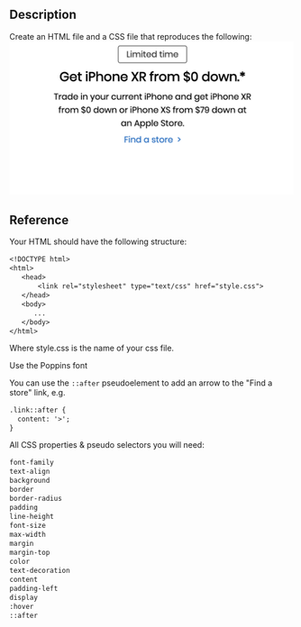 ## Description

Create an HTML file and a CSS file that reproduces the following:
![goal](goal.png)

## Reference

Your HTML should have the following structure:

```
<!DOCTYPE html>
<html>
   <head>
       <link rel="stylesheet" type="text/css" href="style.css">
   </head>
   <body>
      ...
   </body>
</html>
```

Where style.css is the name of your css file.

Use the Poppins font

You can use the `::after` pseudoelement to add an arrow to the "Find a store" link, e.g.

```
.link::after {
  content: '>';
}

```

All CSS properties & pseudo selectors you will need:

```
font-family
text-align
background
border
border-radius
padding
line-height
font-size
max-width
margin
margin-top
color
text-decoration
content
padding-left
display
:hover
::after
```
